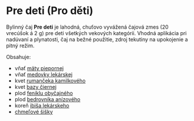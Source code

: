 Pre deti (Pro děti)
===================

Bylinný čaj **Pre deti** je lahodná, chuťovo vyvážená čajová zmes (20 vrecúšok á
2 g) pre deti všetkých vekových kategórii. Vhodná aplikácia pri nadúvaní a
plynatosti, čaj na bežné použitie, zdroj tekutiny na upokojenie a pitný režim.

Obsahuje:

* vňať [mäty piepornej](../bylinky/mata-pieporna)
* vňať [medovky lekárskej](../bylinky/medovka-lekarska)
* kvet [rumančeka kamilkového](../bylinky/rumancek-kamilkovy)
* kvet [bazy čiernej](../bylinky/baza-cierna)
* plod [feniklu obyčajného](../bylinky/fenikel-obycajny)
* plod [bedrovníka anízového](../bylinky/bedrovnik-anizovy)
* koreň [ibiša lekárskeho](../bylinky/ibis-lekarsky)
* [chmeľové šišky](../bylinky/chmel-obycajny)
